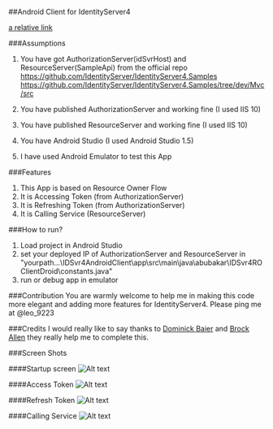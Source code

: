 ##Android Client for IdentityServer4

[a relative link](https://github.com/leo9223/IdentityServer4.Samples#assumptions)

###Assumptions
1. You have got AuthorizationServer(idSvrHost) and ResourceServer(SampleApi) from the 
official repo
https://github.com/IdentityServer/IdentityServer4.Samples
https://github.com/IdentityServer/IdentityServer4.Samples/tree/dev/Mvc/src

2. You have published AuthorizationServer and working fine (I used IIS 10)
2. You have published ResourceServer and working fine (I used IIS 10)
3. You have Android Studio (I used Android Studio 1.5)
4. I have used Android Emulator to test this App

###Features
1. This App is based on Resource Owner Flow
2. It is Accessing Token (from AuthorizationServer)
3. It is Refreshing Token (from AuthorizationServer)
4. It is Calling Service (ResourceServer)

###How to run?
1. Load project in Android Studio
2. set your deployed IP of AuthorizationServer and ResourceServer in "yourpath...\IDSvr4AndroidClient\app\src\main\java\abubakar\IDSvr4ROClientDroid\constants.java"
3. run or debug app in emulator


###Contribution
You are warmly welcome to help me in making this code more elegant and adding more features for IdentityServer4. Please ping me at @leo_9223

###Credits
I would really like to say thanks to [Dominick Baier](https://github.com/leastprivilege) and [Brock Allen](https://github.com/brockallen) they really help me to complete this.



###Screen Shots


####Startup screen
![Alt text](img1.png?raw=true "Startup screen")


####Access Token
![Alt text](img2.png?raw=true "Access Token")


####Refresh Token
![Alt text](img3.png?raw=true "Refresh Token")


####Calling Service
![Alt text](img4.png?raw=true "Calling Service")
